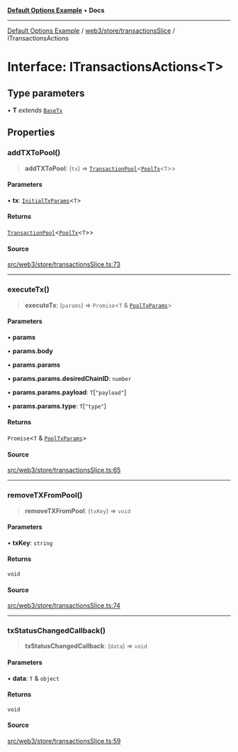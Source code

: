 [**Default Options Example**](../../../../README.md) • **Docs**

***

[Default Options Example](../../../../modules.md) / [web3/store/transactionsSlice](../README.md) / ITransactionsActions

# Interface: ITransactionsActions\<T\>

## Type parameters

• **T** *extends* [`BaseTx`](../../../adapters/types/type-aliases/BaseTx.md)

## Properties

### addTXToPool()

> **addTXToPool**: (`tx`) => [`TransactionPool`](../type-aliases/TransactionPool.md)\<[`PoolTx`](../type-aliases/PoolTx.md)\<`T`\>\>

#### Parameters

• **tx**: [`InitialTxParams`](../../../adapters/types/type-aliases/InitialTxParams.md)\<`T`\>

#### Returns

[`TransactionPool`](../type-aliases/TransactionPool.md)\<[`PoolTx`](../type-aliases/PoolTx.md)\<`T`\>\>

#### Source

[src/web3/store/transactionsSlice.ts:73](https://github.com/bgd-labs/fe-shared/blob/022d31eeb7e61eeffe2ddf65992458f822122ffc/src/web3/store/transactionsSlice.ts#L73)

***

### executeTx()

> **executeTx**: (`params`) => `Promise`\<`T` & [`PoolTxParams`](../type-aliases/PoolTxParams.md)\>

#### Parameters

• **params**

• **params.body**

• **params.params**

• **params.params.desiredChainID**: `number`

• **params.params.payload**: `T`\[`"payload"`\]

• **params.params.type**: `T`\[`"type"`\]

#### Returns

`Promise`\<`T` & [`PoolTxParams`](../type-aliases/PoolTxParams.md)\>

#### Source

[src/web3/store/transactionsSlice.ts:65](https://github.com/bgd-labs/fe-shared/blob/022d31eeb7e61eeffe2ddf65992458f822122ffc/src/web3/store/transactionsSlice.ts#L65)

***

### removeTXFromPool()

> **removeTXFromPool**: (`txKey`) => `void`

#### Parameters

• **txKey**: `string`

#### Returns

`void`

#### Source

[src/web3/store/transactionsSlice.ts:74](https://github.com/bgd-labs/fe-shared/blob/022d31eeb7e61eeffe2ddf65992458f822122ffc/src/web3/store/transactionsSlice.ts#L74)

***

### txStatusChangedCallback()

> **txStatusChangedCallback**: (`data`) => `void`

#### Parameters

• **data**: `T` & `object`

#### Returns

`void`

#### Source

[src/web3/store/transactionsSlice.ts:59](https://github.com/bgd-labs/fe-shared/blob/022d31eeb7e61eeffe2ddf65992458f822122ffc/src/web3/store/transactionsSlice.ts#L59)

